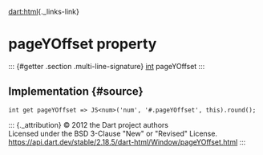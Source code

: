 [dart:html](../../dart-html/dart-html-library){._links-link}

pageYOffset property
====================

::: {#getter .section .multi-line-signature}
[int](../../dart-core/int-class) pageYOffset
:::

Implementation {#source}
--------------

``` {.language-dart data-language="dart"}
int get pageYOffset => JS<num>('num', '#.pageYOffset', this).round();
```

::: {._attribution}
© 2012 the Dart project authors\
Licensed under the BSD 3-Clause \"New\" or \"Revised\" License.\
<https://api.dart.dev/stable/2.18.5/dart-html/Window/pageYOffset.html>
:::
